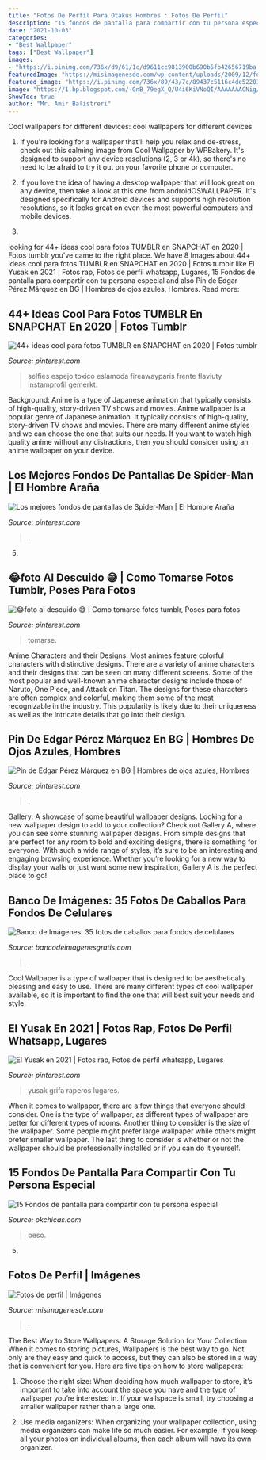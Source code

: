```yaml
---
title: "Fotos De Perfil Para Otakus Hombres : Fotos De Perfil"
description: "15 fondos de pantalla para compartir con tu persona especial"
date: "2021-10-03"
categories:
- "Best Wallpaper"
tags: ["Best Wallpaper"]
images:
- "https://i.pinimg.com/736x/d9/61/1c/d9611cc9813900b690b5fb42656719ba.jpg"
featuredImage: "https://misimagenesde.com/wp-content/uploads/2009/12/fotos-de-perfil.jpg"
featured_image: "https://i.pinimg.com/736x/89/43/7c/89437c5116c4de52201ca62fe100c096.jpg"
image: "https://1.bp.blogspot.com/-GnB_79egX_Q/U4i6KiVNoQI/AAAAAAACNig/Vs7DHTH6qHg/s1600/fotos-de-caballos-para-celulares-y-telefonos-inteligentes-horses-free-smartphone-horses-pictures+(4).jpg"
ShowToc: true
author: "Mr. Amir Balistreri"
---
```



Cool wallpapers for different devices:
cool wallpapers for different devices 

1. If you're looking for a wallpaper that'll help you relax and de-stress, check out this calming image from Cool Wallpaper by WPBakery. It's designed to support any device resolutions (2, 3 or 4k), so there's no need to be afraid to try it out on your favorite phone or computer.

2. If you love the idea of having a desktop wallpaper that will look great on any device, then take a look at this one from androidOSWALLPAPER. It's designed specifically for Android devices and supports high resolution resolutions, so it looks great on even the most powerful computers and mobile devices.

3.

	

		
looking for 44+ ideas cool para fotos TUMBLR en SNAPCHAT en 2020 | Fotos tumblr you've came to the right place. We have 8 Images about 44+ ideas cool para fotos TUMBLR en SNAPCHAT en 2020 | Fotos tumblr like El Yusak en 2021 | Fotos rap, Fotos de perfil whatsapp, Lugares, 15 Fondos de pantalla para compartir con tu persona especial and also Pin de Edgar Pérez Márquez en BG | Hombres de ojos azules, Hombres. Read more:
		
    
## 44+ Ideas Cool Para Fotos TUMBLR En SNAPCHAT En 2020 | Fotos Tumblr

<img loading=lazy src="https://i.pinimg.com/736x/49/51/ed/4951edc6e832c0a36e8dfdfd75b4952a.jpg" onerror="this.onerror=null;this.src='https://tse1.mm.bing.net/th?id=OIP.U8o2cnJ8YbHt7L2Pe09MxAHaI_&amp;pid=15.1';" alt="44+ ideas cool para fotos TUMBLR en SNAPCHAT en 2020 | Fotos tumblr">

_Source: pinterest.com_

>selfies espejo toxico eslamoda fireawayparis frente flaviuty instamprofil gemerkt. 

	

Background: Anime is a type of Japanese animation that typically consists of high-quality, story-driven TV shows and movies.
Anime wallpaper is a popular genre of Japanese animation. It typically consists of high-quality, story-driven TV shows and movies. There are many different anime styles and we can choose the one that suits our needs. If you want to watch high quality anime without any distractions, then you should consider using an anime wallpaper on your device.

    
## Los Mejores Fondos De Pantallas De Spider-Man | El Hombre Araña

<img loading=lazy src="https://i.pinimg.com/736x/41/ad/ed/41aded342c96e2f3ebe282bc3b7bd40b.jpg" onerror="this.onerror=null;this.src='https://tse2.mm.bing.net/th?id=OIP.giIxURrnt35O4lyFq-8FDQAAAA&amp;pid=15.1';" alt="Los mejores fondos de pantallas de Spider-Man | El Hombre Araña">

_Source: pinterest.com_

>. 

	

5.

    
## 😂foto Al Descuido 😅 | Como Tomarse Fotos Tumblr, Poses Para Fotos

<img loading=lazy src="https://i.pinimg.com/736x/89/43/7c/89437c5116c4de52201ca62fe100c096.jpg" onerror="this.onerror=null;this.src='https://tse3.mm.bing.net/th?id=OIP.lnjAXZyToyvcieymRIu-xAHaNL&amp;pid=15.1';" alt="😂foto al descuido 😅 | Como tomarse fotos tumblr, Poses para fotos">

_Source: pinterest.com_

>tomarse. 

	

Anime Characters and their Designs: Most animes feature colorful characters with distinctive designs.
There are a variety of anime characters and their designs that can be seen on many different screens. Some of the most popular and well-known anime character designs include those of Naruto, One Piece, and Attack on Titan. The designs for these characters are often complex and colorful, making them some of the most recognizable in the industry. This popularity is likely due to their uniqueness as well as the intricate details that go into their design.

    
## Pin De Edgar Pérez Márquez En BG | Hombres De Ojos Azules, Hombres

<img loading=lazy src="https://i.pinimg.com/736x/9f/91/60/9f91602bbae1557c6323fd029ddccf1d.jpg" onerror="this.onerror=null;this.src='https://tse1.mm.bing.net/th?id=OIP.DBlylECR2OJdExV-odDw0wHaJ4&amp;pid=15.1';" alt="Pin de Edgar Pérez Márquez en BG | Hombres de ojos azules, Hombres">

_Source: pinterest.com_

>. 

	

Gallery: A showcase of some beautiful wallpaper designs.
Looking for a new wallpaper design to add to your collection? Check out Gallery A, where you can see some stunning wallpaper designs. From simple designs that are perfect for any room to bold and exciting designs, there is something for everyone. With such a wide range of styles, it’s sure to be an interesting and engaging browsing experience. Whether you’re looking for a new way to display your walls or just want some new inspiration, Gallery A is the perfect place to go!





	
	
    
## Banco De Imágenes: 35 Fotos De Caballos Para Fondos De Celulares

<img loading=lazy src="https://1.bp.blogspot.com/-GnB_79egX_Q/U4i6KiVNoQI/AAAAAAACNig/Vs7DHTH6qHg/s1600/fotos-de-caballos-para-celulares-y-telefonos-inteligentes-horses-free-smartphone-horses-pictures+(4).jpg" onerror="this.onerror=null;this.src='https://tse2.mm.bing.net/th?id=OIP.qz-Di9i6pPtOgt_d_a1FsQAAAA&amp;pid=15.1';" alt="Banco de Imágenes: 35 fotos de caballos para fondos de celulares">

_Source: bancodeimagenesgratis.com_

>. 

	

Cool Wallpaper is a type of wallpaper that is designed to be aesthetically pleasing and easy to use. There are many different types of cool wallpaper available, so it is important to find the one that will best suit your needs and style.

    
## El Yusak En 2021 | Fotos Rap, Fotos De Perfil Whatsapp, Lugares

<img loading=lazy src="https://i.pinimg.com/736x/d9/61/1c/d9611cc9813900b690b5fb42656719ba.jpg" onerror="this.onerror=null;this.src='https://tse2.mm.bing.net/th?id=OIP.GT4wh8L1uXAt7C4fMgubzgHaNK&amp;pid=15.1';" alt="El Yusak en 2021 | Fotos rap, Fotos de perfil whatsapp, Lugares">

_Source: pinterest.com_

>yusak grifa raperos lugares. 

	

When it comes to wallpaper, there are a few things that everyone should consider. One is the type of wallpaper, as different types of wallpaper are better for different types of rooms. Another thing to consider is the size of the wallpaper. Some people might prefer large wallpaper while others might prefer smaller wallpaper. The last thing to consider is whether or not the wallpaper should be professionally installed or if you can do it yourself.

    
## 15 Fondos De Pantalla Para Compartir Con Tu Persona Especial

<img loading=lazy src="https://www.okchicas.com/wp-content/uploads/2019/03/Fondos-de-pantalla-para-compartir-con-el-ser-amado1.jpg" onerror="this.onerror=null;this.src='https://tse3.mm.bing.net/th?id=OIP.MxPh9cW7OymQOH-mS1myJAHaMu&amp;pid=15.1';" alt="15 Fondos de pantalla para compartir con tu persona especial">

_Source: okchicas.com_

>beso. 

	

5.

    
## Fotos De Perfil | Imágenes

<img loading=lazy src="https://misimagenesde.com/wp-content/uploads/2009/12/fotos-de-perfil.jpg" onerror="this.onerror=null;this.src='https://tse2.mm.bing.net/th?id=OIP.jYvgbH2_Gfg_hudbFXHtggAAAA&amp;pid=15.1';" alt="Fotos de perfil | Imágenes">

_Source: misimagenesde.com_

>. 

	

The Best Way to Store Wallpapers: A Storage Solution for Your Collection
When it comes to storing pictures, Wallpapers is the best way to go. Not only are they easy and quick to access, but they can also be stored in a way that is convenient for you. Here are five tips on how to store wallpapers:
1) Choose the right size: When deciding how much wallpaper to store, it’s important to take into account the space you have and the type of wallpaper you’re interested in. If your wallspace is small, try choosing a smaller wallpaper rather than a large one.

2) Use media organizers: When organizing your wallpaper collection, using media organizers can make life so much easier. For example, if you keep all your photos on individual albums, then each album will have its own organizer.

